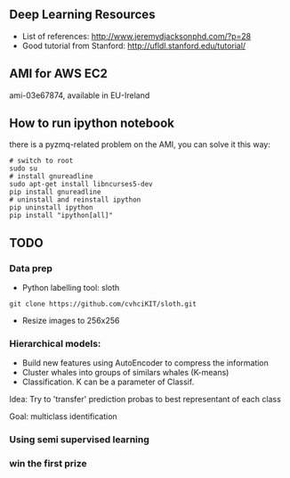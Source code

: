 ## Deep Learning Resources
* List of references: http://www.jeremydjacksonphd.com/?p=28
* Good tutorial from Stanford: http://ufldl.stanford.edu/tutorial/

## AMI for AWS EC2
ami-03e67874, available in EU-Ireland

## How to run ipython notebook
there is a pyzmq-related problem on the AMI, you can solve it this way:
```
# switch to root
sudo su
# install gnureadline
sudo apt-get install libncurses5-dev
pip install gnureadline
# uninstall and reinstall ipython
pip uninstall ipython
pip install "ipython[all]"
```

## TODO

### Data prep
* Python labelling tool: sloth
```
git clone https://github.com/cvhciKIT/sloth.git
```
* Resize images to 256x256

### Hierarchical models: 
* Build new features using AutoEncoder to compress the information
* Cluster whales into groups of similars whales (K-means)
* Classification. K can be a parameter of Classif.

Idea: Try to 'transfer' prediction probas to best representant of each class

Goal: multiclass identification 

### Using semi supervised learning

### win the first prize
